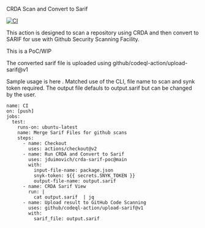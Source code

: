 
CRDA Scan and Convert to Sarif

[![CI](https://github.com/jduimovich/crda-sarif-poc/actions/workflows/ci.yml/badge.svg)](https://github.com/jduimovich/crda-sarif-poc/actions/workflows/ci.yml)

This action is designed to scan a repository using CRDA and then convert to SARIF for use with Github Security Scanning Facility.

This is a PoC/WIP

The converted sarif file is uploaded using github/codeql-action/upload-sarif@v1  

Sample usage is here . Matched use of the CLI, file name to scan and synk token required.
The output file defauls to output.sarif but can be changed by the user. 

``` 
name: CI
on: [push]  
jobs:
  test:
    runs-on: ubuntu-latest
    name: Merge Sarif Files for github scans
    steps: 
      - name: Checkout
        uses: actions/checkout@v2 
      - name: Run CRDA and Convert to Sarif
        uses: jduimovich/crda-sarif-poc@main 
        with:
          input-file-name: package.json
          snyk-token: ${{ secrets.SNYK_TOKEN }}
          output-file-name: output.sarif
      - name: CRDA Sarif View
        run: |  
          cat output.sarif  | jq 
      - name: Upload result to GitHub Code Scanning
        uses: github/codeql-action/upload-sarif@v1
        with:
          sarif_file: output.sarif 
```
